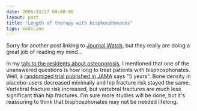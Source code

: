 ```yaml
---
date: 2006/12/27 00:00:00
layout: post
title: "Length of therapy with bisphosphonates"
tags: medicine
---
```


Sorry for another post linking to [Journal Watch](http://jwatch.org), but they really are doing a great job of reading my mind...

In my [talk to the residents about osteoporosis](http://kurup.org/blog/2006/12/24/osteoporosis-talk), I mentioned that one of the unanswered questions is how long to treat patients with bisphosphonates. Well, a [randomized trial published in JAMA](http://firstwatch.jwatch.org/cgi/content/short/2006/1227/1) says "5 years". Bone density in placebo-users decreased minimally and hip fracture risk stayed the same. Vertebral fracture risk increased, but vertebral fractures are much less significant than hip fractures. I'm sure more studies will be done, but it's reassuring to think that bisphosphonates may not be needed lifelong. 

